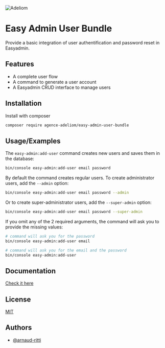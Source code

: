 
![Adeliom](https://adeliom.com/public/uploads/2017/09/Adeliom_logo.png)

# Easy Admin User Bundle

Provide a basic integration of user authentification and password reset in Easyadmin.


## Features

- A complete user flow
- A command to generate a user account
- A Easyadmin CRUD interface to manage users


## Installation

Install with composer

```bash
composer require agence-adeliom/easy-admin-user-bundle
```

## Usage/Examples

The `easy-admin:add-user` command creates new users and saves them in the database:

```bash
bin/console easy-admin:add-user email password
````

By default the command creates regular users. To create administrator users, add the `--admin` option:

```bash
bin/console easy-admin:add-user email password --admin
````

Or to create super-administrator users, add the `--super-admin` option:

```bash
bin/console easy-admin:add-user email password --super-admin
````

If you omit any of the 2 required arguments, the command will ask you to provide the missing values:

```bash
# command will ask you for the password
bin/console easy-admin:add-user email

# command will ask you for the email and the password
bin/console easy-admin:add-user
````
## Documentation

[Check it here](doc/index.md)

## License

[MIT](https://choosealicense.com/licenses/mit/)


## Authors

- [@arnaud-ritti](https://github.com/arnaud-ritti)

  
